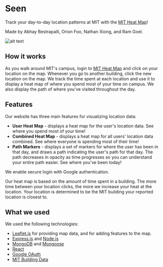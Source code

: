 # Seen
Track your day-to-day location patterns at MIT with the [MIT Heat Map](https://mit-heatmap-f60b83158200.herokuapp.com/)!

Made by Abhay Bestrapalli, Orion Foo, Nathan Xiong, and Ram Goel.

![alt text](https://media.discordapp.net/attachments/975839431468650589/1152843721168134285/image.png?width=1846&height=906)

## How it works

As you walk around MIT's campus, login to [MIT Heat Map](https://mit-heatmap-f60b83158200.herokuapp.com/) and click on your location on the map. Whenever you go to another building, click the new location on the map. We track the time spent at each location and use it to display a heat map of where you spend most of your time on campus. We also display the path of where you've visited throughout the day.

## Features

Our website has three main features for visualizing location data:

- **User Heat Map** - displays a heat map for the user's location data. See where you spend most of your time!
- **Combined Heat Map** - displays a heat map for all users' location data combined. See where everyone is spending most of their time!
- **Path Markers** - displays a set of markers for where the user has been in that day, and draws a path indicating the user's path for that day. The path decreases in opacity as time progresses so you can understand your entire path easier. See where you've been today!

We enable secure login with Google authentication.

Our heat map is based on the amount of time spent in a building. The more time between your location clicks, the more we increase your heat at the location. Your location is determined to be the MIT building your reported location is closest to. 

## What we used

We used the following technologies:
* [Leaflet.js](https://leafletjs.com/) for providing map data, and for adding features to the map. 
* [Express.js](https://expressjs.com/) and [Node.js](https://nodejs.org/en) 
* [MongoDB](https://www.mongodb.com/)  and [Mongoose](https://mongoosejs.com/docs/)
* [React](https://react.dev/)
* [Google OAuth](https://developers.google.com/identity/protocols/oauth2)
* [MIT Building Data](https://whereis.mit.edu/)
